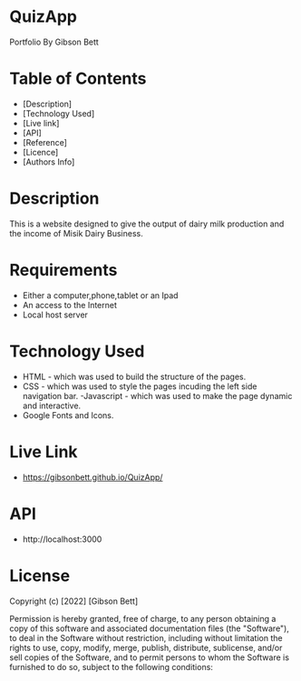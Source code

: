 # QuizApp

Portfolio
By Gibson Bett

# Table of Contents
- [Description]
- [Technology Used]
- [Live link]
- [API]
- [Reference]
- [Licence]
- [Authors Info]

# Description
This is a website designed to give the output of dairy milk production and the income of Misik Dairy Business.

# Requirements
- Either a computer,phone,tablet or an Ipad
- An access to the Internet
- Local host server

# Technology Used
- HTML - which was used to build the structure of the pages.
- CSS - which was used to style the pages incuding the left side navigation bar.
-Javascript - which was used to make the page dynamic and interactive.
- Google Fonts and Icons.

# Live Link
- https://gibsonbett.github.io/QuizApp/

# API
- http://localhost:3000


# License
Copyright (c) [2022] [Gibson Bett]

Permission is hereby granted, free of charge, to any person obtaining a copy of this software and associated documentation files (the "Software"), to deal in the Software without restriction, including without limitation the rights to use, copy, modify, merge, publish, distribute, sublicense, and/or sell copies of the Software, and to permit persons to whom the Software is furnished to do so, subject to the following conditions:
